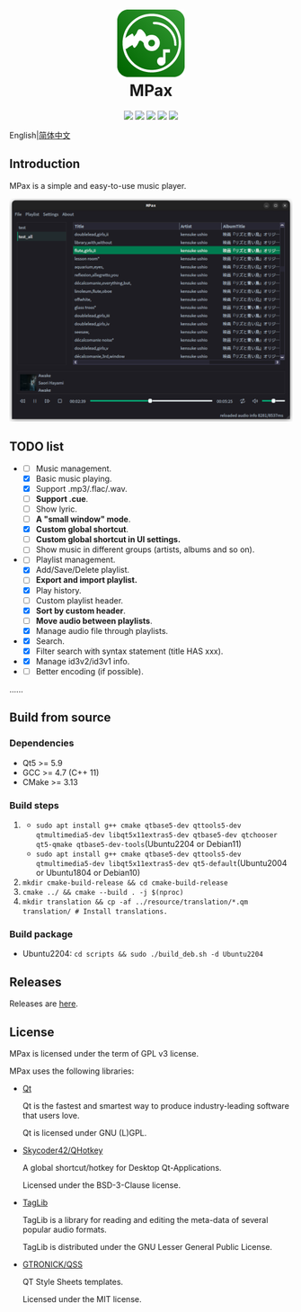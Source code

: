 <div align="center">
    <p>
    <h1>
        <img src="./docs/images/MPax@4x.png"/>
        <br/>
        MPax
    </h1>
    </p>
    <p>
        <a href="https://github.com/realth000/MPax/actions">
            <img src="https://img.shields.io/github/workflow/status/realth000/MPax/CMake?label=Linux"/></a>
        <a href="https://github.com/realth000/MPax/releases">
            <img src="https://img.shields.io/github/release/realth000/MPax"/></a>
        <a href="https://www.qt.io/">
            <img src="https://img.shields.io/badge/Qt-5.9+-blue"/></a>
        <a href="https://github.com/realth000/MPax/blob/master/LICENSE">
            <img src="https://img.shields.io/github/license/realth000/MPax"/></a>
        <a href="https://www.codacy.com/">
            <img src="https://app.codacy.com/project/badge/Grade/e84cd3b100f24444ac1ac2ddb8d946c0"/></a>
    </p>
</div>


English|[简体中文](./docs/README_zh_CN.md)

## Introduction

MPax is a simple and easy-to-use music player.

![UI](./docs/images/ui_02.png)

## TODO list

* * [ ] Music management.
  * [x] Basic music playing.
  * [x] Support .mp3/.flac/.wav.
  * [ ] **Support .cue**.
  * [ ] Show lyric.
  * [ ] **A "small window" mode**.
  * [x] **Custom global shortcut**.
  * [ ] **Custom global shortcut in UI settings.**
  * [ ] Show music in different groups (artists, albums and so on).
* - [ ] Playlist management.
  - [x] Add/Save/Delete playlist.
  - [ ] **Export and import playlist.**
  - [x] Play history.
  - [ ] Custom playlist header.
  - [x] **Sort by custom header**.
  - [ ] **Move audio between playlists**.
  - [x] Manage audio file through playlists.
* - [x] Search.
  - [x] Filter search with syntax statement (title HAS xxx).
* - [x] Manage id3v2/id3v1 info.
* - [ ] Better encoding (if possible).

......

## Build from source

### Dependencies

* Qt5 >= 5.9
* GCC >= 4.7 (C++ 11)
* CMake >= 3.13

### Build steps

1. * ``sudo apt install g++ cmake qtbase5-dev qttools5-dev qtmultimedia5-dev libqt5x11extras5-dev qtbase5-dev qtchooser qt5-qmake qtbase5-dev-tools``(Ubuntu2204 or Debian11)
   * ``sudo apt install g++ cmake qtbase5-dev qttools5-dev qtmultimedia5-dev libqt5x11extras5-dev qt5-default``(Ubuntu2004 or Ubuntu1804 or Debian10)
3. ``mkdir cmake-build-release && cd cmake-build-release``
4. ``cmake ../ && cmake --build . -j $(nproc)``
5. ``mkdir translation && cp -af ../resource/translation/*.qm translation/ # Install translations.``

### Build package
* Ubuntu2204: ``cd scripts && sudo ./build_deb.sh -d Ubuntu2204``

## Releases

Releases are [here](https://github.com/realth000/MPax/releases).

## License

MPax is licensed under the term of GPL v3 license.

MPax uses the following libraries:

* [Qt](https://www.qt.io)

  Qt is the fastest and smartest way to produce industry-leading software that users love.

  Qt is licensed under GNU (L)GPL.

* [Skycoder42/QHotkey](https://github.com/Skycoder42/QHotkey)

  A global shortcut/hotkey for Desktop Qt-Applications.

  Licensed under the BSD-3-Clause license.

* [TagLib](https://taglib.org/)

  TagLib is a library for reading and editing the meta-data of several popular audio formats.

  TagLib is distributed under the GNU Lesser General Public License.

* [GTRONICK/QSS](https://github.com/GTRONICK/QSS)

  QT Style Sheets templates.

  Licensed under the MIT license.
